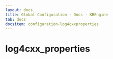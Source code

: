```yaml
---
layout: docs
title: Global Configuration · Docs · KBEngine
tab: docs
docsitem: configuration-log4cxxproperties
---
```


log4cxx_properties
===================
